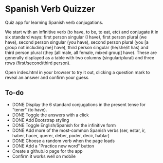 # Spanish Verb Quizzer

Quiz app for learning Spanish verb conjugations.

We start with an infinitive verb (to have, to be, to eat, etc) and conjugate it in six standard ways: first person singular (I have), first person plural (we have), second person singular (you have), second person plural (you [a group not including me] have), third person singular (he/she/it has) and third person plural (they [all male, all female, mixed group] have). These are generally displayed as a table with two columns (singular/plural) and three rows (first/second/third person).

Open index.html in your browser to try it out, clicking a question mark to reveal an answer and confirm your guess.

## To-do

- DONE Display the 6 standard conjugations in the present tense for "tener" (to have).
- DONE Toggle the answers with a click
- DONE Add Bootstrap styling
- DONE Toggle English/Spanish for the infinitive form
- DONE Add more of the most-common Spanish verbs (ser, estar, ir, haber, hacer, querer, deber, poder, decir, hablar)
- DONE Choose a random verb when the page loads
- DONE Add a "Practice new word" button
- Create a github.io page for the app
- Confirm it works well on mobile
